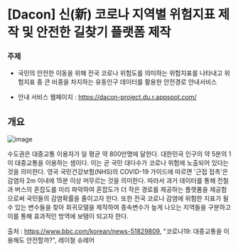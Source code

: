 # [Dacon] 신(新) 코로나 지역별 위험지표 제작 및 안전한 길찾기 플랫폼 제작

### 주제

- 국민의 안전한 이동을 위해 전국 코로나 위험도를 의미하는 위험지표를 나타내고 위험지표 중 큰 비중을 차지하는 유동인구 데이터를 활용한 안전경로 안내서비스

- 안내 서비스 웹페이지 : https://dacon-project.du.r.appspot.com/

## 개요

![image](https://user-images.githubusercontent.com/32983832/113901663-0a031080-980a-11eb-9a1e-ca14ac04a606.png)

수도권은 대중교통 이용자가 일 평균 약 800만명에 달한다. 대한민국 인구의 약 5분의 1이 대중교통을 이용하는 셈이다. 이는 곧 국민 대다수가 코로나 위험에 노출되어 있다는 것을 의미한다. 영국 국민건강보험(NHS)의 COVID-19 가이드에 따르면 '근접 접촉'은 감염자 2m 이내에 15분 이상 머무르는 것을 의미한다. 따라서 과거 데이터를 통해 전철과 버스의 혼잡도를 미리 파악하여 혼잡도가 더 작은 경로를 제공하는 플랫폼을 제공함으로써 국민들의 감염확률을 줄이고자 한다. 또한 전국 코로나 감염에 위험한 지표가 될 수 있는 변수들을 찾아 회귀모델을 제작하여 종속변수가 높게 나오는 지역들을 구분하고 이를 통해 효과적인 방역에 보탬이 되고자 한다.


출처 : https://www.bbc.com/korean/news-51829809, "코로나19: 대중교통을 이용해도 안전할까?", 레이철 슈레어
